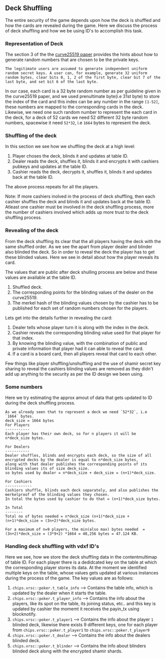Deck Shuffling
---------------

The entire security of the game depends upon how the deck is shuffled and how the cards are revealed during the game. Here we discuss the process of deck shuffling and how we be using ID's to accomplish this task.

### Representation of Deck
The section 3 of the the [curve25519 paper](https://cr.yp.to/ecdh/curve25519-20060209.pdf) provides the hints about how to generate random numbers that are chosen to be the private keys.
```
The legitimate users are assumed to generate independent uniform random secret keys. A user can, for example, generate 32 uniform 
random bytes, clear bits 0, 1, 2 of the first byte, clear bit 7 of the last byte, and set bit 6 of the last byte.
```
In our case, each card is a 32 byte random number as per guideline given in the curve25519 paper, and we used prenultimate byte(i.e 31st byte) to store the index of the card and this index can be any number in the range `[1-52]`, these numbers are mapped to the corresponding cards in the deck. Likewise, we need one such random number to represent the each card in the deck, for a deck of 52 cards we need 52 different 32 byte random numbers, spacewise it need `52*32`, i.e `1664` bytes to represent the deck.

### Shuffling of the deck
In this section we see how we shuffling the deck at a high level:
1. Player choses the deck, blinds it and updates at table ID.
2. Dealer reads the deck, shuffles it, blinds it and encrypts it with cashiers pubkeys and updates at the table ID.
3. Cashier reads the deck, decrypts it, shuffles it, blinds it and updates back at the table ID. 

The above process repeats for all the players.

Note: If more cashiers inolved in the process of deck shuffling, then each cashier shuffles the deck and blinds it and updates back at the table ID. Atleast one cashier must be involved in the deck shuffling process, more the number of cashiers involved which adds up more trust to the deck shuffling process.
 
### Revealing of the deck
From the deck shuffling its clear that the all players having the deck with the same shuffled order. As we see the apart from player dealer and blinder also blinded the deck. So in order to reveal the deck the player has to get these blinded values. Here we see in detail about how the player reveals its card.

The values that are public after deck shulling process are below and these values are available at the table ID.
1. Shuffled deck.
2. The corresponding points for the blinding values of the dealer on the curve25519.
3. The merkel hash of the blinding values chosen by the cashier has to be published for each set of random numbers chosen for the players.

Lets get into the details further in revealing the card:
1. Dealer tells whose player turn it is along with the index in the deck.
2. Cashier reveals the corresponding blinding value used for that player for that index.
3. By knowing the blinding value, with the combination of public and private information that player had it can able to reveal the card.
4. If a card is a board card, then all players reveal that card to each other.

Few things like player shuffling/unshuffling and the use of shamir secret key sharing to reveal the cashiers blinding values are removed as they didn't add up anything to the security as per the ID design we been using.

### Some numbers
Here we try estimating the approx amout of data that gets updated to ID during the deck shuffling process. 
```
As we already seen that to represent a deck we need `52*32`, i.e `1664` bytes.
deck_size = 1664 bytes
For Players
-----------
Each player has their own deck, so for n players it will be n*deck_size bytes.

For Dealers
-----------
Dealer shuffles, blinds and encrypts each deck, so the size of all encrypted decks by the dealer is equal to n*deck_size bytes, 
along with that dealer publishes the corresponding points of its blinding values its of size deck_size. 
so bytes used by dealer = n*deck_size + deck_size = (n+1)*deck_size.

For Cashiers
------------
Cashiers shuffle, blinds each deck separately, and also publishes the merkelproof of the blinding values they chosen. 
In total the bytes used by cashier to do that = (n+1)*deck_size bytes.

In Total
--------
Total no of bytes needed = n*deck_size (n+1)*deck_size +(n+1)*deck_size = (3n+2)*deck_size bytes.

For a maximum of n=9 players, the min(also max) bytes needed  = (3n+2)*deck_size = (3*9+2) *1664 = 48,256 bytes = 47.124 KB.
```

### Handling deck shuffling with vdxf ID's
Here we see, how we store the deck shuffling data in the contentmultimap of table ID. For each player there is a dedidcated key on the table at which the corresponding player stores its data.
At the moment we identified multiple keys on the table, whose values gets updated at various instances during the process of the game. The key values are as follows:
1. `chips.vrsc::poker.t_table_info` --> Contains the table info, which is updated by the dealer when it starts the table.
2. `chips.vrsc::poker.t_player_info` --> Contains the info about the players, like its spot on the table, its joining status, etc.. and this key is updated by cashier the momemt it receives the payin_tx using blocknotify.
3. `chips.vrsc::poker.t_player1` --> Contains the info about the player `1` blinded deck, likewise there exists 9 different keys, one for each player from `chips.vrsc::poker.t_player1` to `chips.vrsc::poker.t_player9`
4. `chips.vrsc::poker.t_dealer` --> Contains the info about the dealers blinded deck.
5. `chips.vrsc::poker.t_blinder` --> Contains the info about blinders blinded deck along with the encrypted shamir shards.
